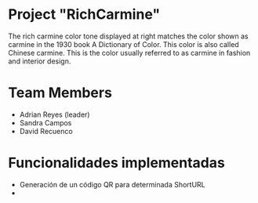 
# Project "RichCarmine"

The rich carmine color tone displayed at right matches the color shown as carmine in the 1930 book A Dictionary of Color. This color is also called Chinese carmine. This is the color usually referred to as carmine in fashion and interior design.

# Team Members

* Adrian Reyes (leader)
* Sandra Campos
* David Recuenco

# Funcionalidades implementadas

* Generación de un código QR para determinada ShortURL
* 
